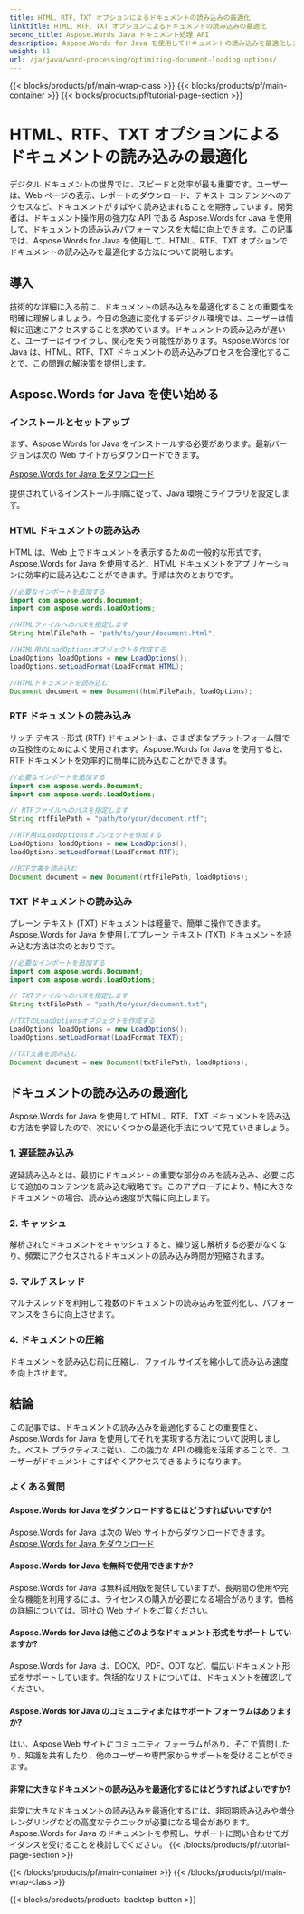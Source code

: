 ```yaml
---
title: HTML、RTF、TXT オプションによるドキュメントの読み込みの最適化
linktitle: HTML、RTF、TXT オプションによるドキュメントの読み込みの最適化
second_title: Aspose.Words Java ドキュメント処理 API
description: Aspose.Words for Java を使用してドキュメントの読み込みを最適化します。HTML、RTF、TXT ファイルの速度と効率が向上します。今すぐユーザー エクスペリエンスを向上させましょう。
weight: 11
url: /ja/java/word-processing/optimizing-document-loading-options/
---
```


{{< blocks/products/pf/main-wrap-class >}}
{{< blocks/products/pf/main-container >}}
{{< blocks/products/pf/tutorial-page-section >}}

# HTML、RTF、TXT オプションによるドキュメントの読み込みの最適化


デジタル ドキュメントの世界では、スピードと効率が最も重要です。ユーザーは、Web ページの表示、レポートのダウンロード、テキスト コンテンツへのアクセスなど、ドキュメントがすばやく読み込まれることを期待しています。開発者は、ドキュメント操作用の強力な API である Aspose.Words for Java を使用して、ドキュメントの読み込みパフォーマンスを大幅に向上できます。この記事では、Aspose.Words for Java を使用して、HTML、RTF、TXT オプションでドキュメントの読み込みを最適化する方法について説明します。

## 導入

技術的な詳細に入る前に、ドキュメントの読み込みを最適化することの重要性を明確に理解しましょう。今日の急速に変化するデジタル環境では、ユーザーは情報に迅速にアクセスすることを求めています。ドキュメントの読み込みが遅いと、ユーザーはイライラし、関心を失う可能性があります。Aspose.Words for Java は、HTML、RTF、TXT ドキュメントの読み込みプロセスを合理化することで、この問題の解決策を提供します。

## Aspose.Words for Java を使い始める

### インストールとセットアップ

まず、Aspose.Words for Java をインストールする必要があります。最新バージョンは次の Web サイトからダウンロードできます。

[Aspose.Words for Java をダウンロード](https://releases.aspose.com/words/java/)

提供されているインストール手順に従って、Java 環境にライブラリを設定します。

### HTML ドキュメントの読み込み

HTML は、Web 上でドキュメントを表示するための一般的な形式です。Aspose.Words for Java を使用すると、HTML ドキュメントをアプリケーションに効率的に読み込むことができます。手順は次のとおりです。

```java
//必要なインポートを追加する
import com.aspose.words.Document;
import com.aspose.words.LoadOptions;

//HTMLファイルへのパスを指定します
String htmlFilePath = "path/to/your/document.html";

//HTML用のLoadOptionsオブジェクトを作成する
LoadOptions loadOptions = new LoadOptions();
loadOptions.setLoadFormat(LoadFormat.HTML);

//HTMLドキュメントを読み込む
Document document = new Document(htmlFilePath, loadOptions);
```

### RTF ドキュメントの読み込み

リッチ テキスト形式 (RTF) ドキュメントは、さまざまなプラットフォーム間での互換性のためによく使用されます。Aspose.Words for Java を使用すると、RTF ドキュメントを効率的に簡単に読み込むことができます。

```java
//必要なインポートを追加する
import com.aspose.words.Document;
import com.aspose.words.LoadOptions;

// RTFファイルへのパスを指定します
String rtfFilePath = "path/to/your/document.rtf";

//RTF用のLoadOptionsオブジェクトを作成する
LoadOptions loadOptions = new LoadOptions();
loadOptions.setLoadFormat(LoadFormat.RTF);

//RTF文書を読み込む
Document document = new Document(rtfFilePath, loadOptions);
```

### TXT ドキュメントの読み込み

プレーン テキスト (TXT) ドキュメントは軽量で、簡単に操作できます。Aspose.Words for Java を使用してプレーン テキスト (TXT) ドキュメントを読み込む方法は次のとおりです。

```java
//必要なインポートを追加する
import com.aspose.words.Document;
import com.aspose.words.LoadOptions;

// TXTファイルへのパスを指定します
String txtFilePath = "path/to/your/document.txt";

//TXTのLoadOptionsオブジェクトを作成する
LoadOptions loadOptions = new LoadOptions();
loadOptions.setLoadFormat(LoadFormat.TEXT);

//TXT文書を読み込む
Document document = new Document(txtFilePath, loadOptions);
```

## ドキュメントの読み込みの最適化

Aspose.Words for Java を使用して HTML、RTF、TXT ドキュメントを読み込む方法を学習したので、次にいくつかの最適化手法について見ていきましょう。

### 1. 遅延読み込み

遅延読み込みとは、最初にドキュメントの重要な部分のみを読み込み、必要に応じて追加のコンテンツを読み込む戦略です。このアプローチにより、特に大きなドキュメントの場合、読み込み速度が大幅に向上します。

### 2. キャッシュ

解析されたドキュメントをキャッシュすると、繰り返し解析する必要がなくなり、頻繁にアクセスされるドキュメントの読み込み時間が短縮されます。

### 3. マルチスレッド

マルチスレッドを利用して複数のドキュメントの読み込みを並列化し、パフォーマンスをさらに向上させます。

### 4. ドキュメントの圧縮

ドキュメントを読み込む前に圧縮し、ファイル サイズを縮小して読み込み速度を向上させます。

## 結論

この記事では、ドキュメントの読み込みを最適化することの重要性と、Aspose.Words for Java を使用してそれを実現する方法について説明しました。ベスト プラクティスに従い、この強力な API の機能を活用することで、ユーザーがドキュメントにすばやくアクセスできるようになります。

### よくある質問

#### Aspose.Words for Java をダウンロードするにはどうすればいいですか?

 Aspose.Words for Java は次の Web サイトからダウンロードできます。[Aspose.Words for Java をダウンロード](https://releases.aspose.com/words/java/)

#### Aspose.Words for Java を無料で使用できますか?

Aspose.Words for Java は無料試用版を提供していますが、長期間の使用や完全な機能を利用するには、ライセンスの購入が必要になる場合があります。価格の詳細については、同社の Web サイトをご覧ください。

#### Aspose.Words for Java は他にどのようなドキュメント形式をサポートしていますか?

Aspose.Words for Java は、DOCX、PDF、ODT など、幅広いドキュメント形式をサポートしています。包括的なリストについては、ドキュメントを確認してください。

#### Aspose.Words for Java のコミュニティまたはサポート フォーラムはありますか?

はい、Aspose Web サイトにコミュニティ フォーラムがあり、そこで質問したり、知識を共有したり、他のユーザーや専門家からサポートを受けることができます。

#### 非常に大きなドキュメントの読み込みを最適化するにはどうすればよいですか?

非常に大きなドキュメントの読み込みを最適化するには、非同期読み込みや増分レンダリングなどの高度なテクニックが必要になる場合があります。Aspose.Words for Java のドキュメントを参照し、サポートに問い合わせてガイダンスを受けることを検討してください。
{{< /blocks/products/pf/tutorial-page-section >}}

{{< /blocks/products/pf/main-container >}}
{{< /blocks/products/pf/main-wrap-class >}}

{{< blocks/products/products-backtop-button >}}
